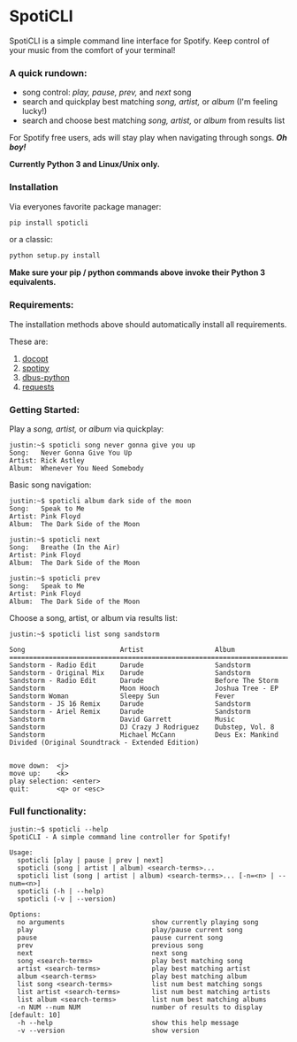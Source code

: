 # SpotiCLI

SpotiCLI is a simple command line interface for Spotify.  Keep control of your music from the comfort of your terminal!

### A quick rundown:
*  song control: _play, pause, prev,_ and _next_ song
*  search and quickplay best matching _song, artist,_ or _album_ (I'm feeling lucky!)
*  search and choose best matching _song, artist,_ or _album_ from results list

For Spotify free users, ads will stay play when navigating through songs.  **_Oh boy!_**

**Currently Python 3 and Linux/Unix only.**

### Installation

Via everyones favorite package manager:

```python
pip install spoticli
```
or a classic:
```python
python setup.py install
```
**Make sure your pip / python commands above invoke their Python 3 equivalents.**

### Requirements:

The installation methods above should automatically install all requirements.  

These are:
1. [docopt](https://github.com/docopt/docopt)
2. [spotipy](https://github.com/plamere/spotipy)
3. [dbus-python](https://pypi.python.org/pypi/dbus-python/)
4. [requests](https://github.com/kennethreitz/requests)

### Getting Started:

Play a _song, artist,_ or _album_ via quickplay:

```
justin:~$ spoticli song never gonna give you up
Song:	Never Gonna Give You Up
Artist:	Rick Astley
Album:	Whenever You Need Somebody
```

Basic song navigation:

```
justin:~$ spoticli album dark side of the moon
Song:	Speak to Me
Artist:	Pink Floyd
Album:	The Dark Side of the Moon
```

```
justin:~$ spoticli next
Song:	Breathe (In the Air)
Artist:	Pink Floyd
Album:	The Dark Side of the Moon
```

```
justin:~$ spoticli prev
Song:	Speak to Me
Artist:	Pink Floyd
Album:	The Dark Side of the Moon
```

Choose a song, artist, or album via results list:

```
justin:~$ spoticli list song sandstorm

Song                        Artist                  Album                                                                
=========================================================================================================================
Sandstorm - Radio Edit      Darude                  Sandstorm                                                            
Sandstorm - Original Mix    Darude                  Sandstorm                                                            
Sandstorm - Radio Edit      Darude                  Before The Storm                                                     
Sandstorm                   Moon Hooch              Joshua Tree - EP                                                     
Sandstorm Woman             Sleepy Sun              Fever                                                                
Sandstorm - JS 16 Remix     Darude                  Sandstorm                                                            
Sandstorm - Ariel Remix     Darude                  Sandstorm                                                            
Sandstorm                   David Garrett           Music                                                                
Sandstorm                   DJ Crazy J Rodriguez    Dubstep, Vol. 8                                                      
Sandstorm                   Michael McCann          Deus Ex: Mankind Divided (Original Soundtrack - Extended Edition)    


move down:	<j>
move up:	<k>
play selection:	<enter>
quit:		<q> or <esc>
```

### Full functionality:

```
justin:~$ spoticli --help
SpotiCLI - A simple command line controller for Spotify!

Usage:
  spoticli [play | pause | prev | next]
  spoticli (song | artist | album) <search-terms>...
  spoticli list (song | artist | album) <search-terms>... [-n=<n> | --num=<n>]
  spoticli (-h | --help)
  spoticli (-v | --version)

Options:
  no arguments                      show currently playing song
  play                              play/pause current song
  pause                             pause current song
  prev                              previous song
  next                              next song
  song <search-terms>               play best matching song
  artist <search-terms>             play best matching artist
  album <search-terms>              play best matching album
  list song <search-terms>          list num best matching songs
  list artist <search-terms>        list num best matching artists
  list album <search-terms>         list num best matching albums
  -n NUM --num NUM                  number of results to display [default: 10]
  -h --help                         show this help message
  -v --version                      show version
```
